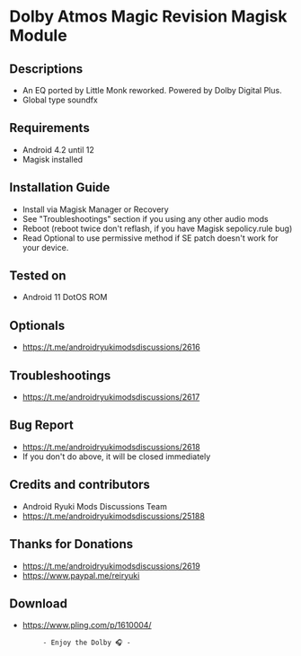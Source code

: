 # Dolby Atmos Magic Revision Magisk Module

## Descriptions
- An EQ ported by Little Monk reworked. Powered by Dolby Digital Plus.
- Global type soundfx

## Requirements
- Android 4.2 until 12
- Magisk installed

## Installation Guide
- Install via Magisk Manager or Recovery
- See "Troubleshootings" section if you using any other audio mods
- Reboot (reboot twice don't reflash, if you have Magisk sepolicy.rule bug)
- Read Optional to use permissive method if SE patch doesn't work for your device.

## Tested on
- Android 11 DotOS ROM

## Optionals
- https://t.me/androidryukimodsdiscussions/2616

## Troubleshootings
- https://t.me/androidryukimodsdiscussions/2617

## Bug Report
- https://t.me/androidryukimodsdiscussions/2618
- If you don't do above, it will be closed immediately

## Credits and contributors
- Android Ryuki Mods Discussions Team
- https://t.me/androidryukimodsdiscussions/25188

## Thanks for Donations
- https://t.me/androidryukimodsdiscussions/2619
- https://www.paypal.me/reiryuki

## Download
- https://www.pling.com/p/1610004/


           - Enjoy the Dolby 🎧 -
